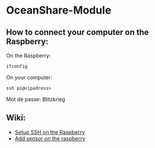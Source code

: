 # OceanShare-Module

## How to connect your computer on the Raspberry:
On the Raspberry:
```
ifconfig
```
On your computer:
```
ssh pi@<ipadress>
```
Mot de passe: Blitzkrieg

## Wiki:
* [Setup SSH on the Raspberry](http://gitlab.oceanshare.io/module/onboard-computer/wikis/Setup-SSH-connection-on-the-Raspberry)
* [Add sensor on the raspberry](http://gitlab.oceanshare.io/module/onboard-computer/wikis/Add-sensor-on-the-Raspberry)

